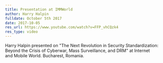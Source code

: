```yaml
---
title: Presentation at IMMWorld
author: Harry Halpin
fulldate: October 5th 2017
date: 2017-10-05
res_url: https://www.youtube.com/watch?v=FFP_vhCQzk4
res_type: video
---
```


Harry Halpin presented on "The Next Revolution in Security Standardization: Beyond the Crisis of Cyberwar, Mass Surveillance, and DRM" at Internet and Mobile World. Bucharest, Romania.
